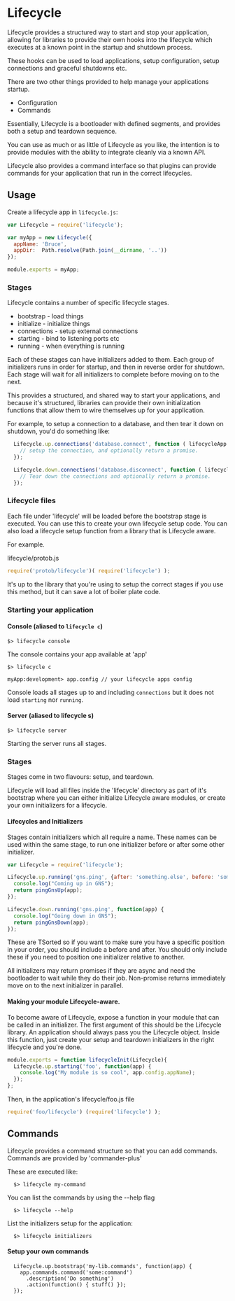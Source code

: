 # Lifecycle

Lifecycle provides a structured way to start and stop your application, allowing for libraries to provide their own hooks into the lifecycle which executes at a known point in the startup and shutdown process.

These hooks can be used to load applications, setup configuration, setup connections and graceful shutdowns etc.

There are two other things provided to help manage your applications startup.

* Configuration
* Commands

Essentially, Lifecycle is a bootloader with defined segments, and provides both a
setup and teardown sequence.

You can use as much or as little of Lifecycle as you like, the intention is to
provide modules with the ability to integrate cleanly via a known API.

Lifecycle also provides a command interface so that plugins can provide commands for your application that run in the correct lifecycles.

## Usage

Create a lifecycle app in `lifecycle.js`:

```javascript
var Lifecycle = require('lifecycle');

var myApp = new Lifecycle({
  appName: 'Bruce',
  appDir:  Path.resolve(Path.join(__dirname, '..'))
});

module.exports = myApp;
```

### Stages

Lifecycle contains a number of specific lifecycle stages.

* bootstrap - load things
* initialize - initialize things
* connections - setup external connections
* starting - bind to listening ports etc
* running - when everything is running

Each of these stages can have initializers added to them.
Each group of initializers runs in order for startup, and then in reverse order for shutdown.
Each stage will wait for all initializers to complete before moving on to the next.

This provides a structured, and shared way to start your applications, and because it's structured, libraries can provide their own initialization functions
that allow them to wire themselves up for your application.

For example, to setup a connection to a database, and then tear it down on shutdown, you'd do something like:

``` javascript
  Lifecycle.up.connections('database.connect', function ( lifecycleApp ) {
    // setup the connection, and optionally return a promise.
  });

  Lifecycle.down.connections('database.disconnect', function ( lifecycleApp ) {
    // Tear down the connections and optionally return a promise.
  });
```

### Lifecycle files

Each file under 'lifecycle' will be loaded before the bootstrap stage is executed. You can use this to create your own lifecycle setup code.
You can also load a lifecycle setup function from a library that is Lifecycle aware.

For example.

lifecycle/protob.js

```javascript
require('protob/lifecycle')( require('lifecycle') );
```

It's up to the library that you're using to setup the correct stages if you use this method, but it can save a lot of boiler plate code.

### Starting your application

#### Console (aliased to `lifecycle c`)

    $> lifecycle console

The console contains your app available at 'app'

    $> lifecycle c

    myApp:development> app.config // your lifecycle apps config

Console loads all stages up to and including `connections` but it does not load `starting` nor `running`.

#### Server (aliased to lifecycle s)

    $> lifecycle server

Starting the server runs all stages.

### Stages

Stages come in two flavours: setup, and teardown.

Lifecycle will load all files inside the 'lifecycle' directory as part of it's
bootstrap where you can either initialize Lifecycle aware modules, or create your
own initializers for a lifecycle.

#### Lifecycles and Initializers

Stages contain initializers which all require a name. These names can be used within the same stage, to run one initializer before or after some other initializer.

```javascript
var Lifecycle = require('lifecycle');

Lifecycle.up.running('gns.ping', {after: 'something.else', before: 'something'}, function(app) {
  console.log("Coming up in GNS");
  return pingGnsUp(app);
});

Lifecycle.down.running('gns.ping', function(app) {
  console.log("Going down in GNS");
  return pingGnsDown(app);
});
```

These are TSorted so if you want to make sure you have a specific position in your order, you should include a before and after. 
You should only include these if you need to position one initializer relative to another.

All initializers may return promises if they are async and need the bootloader
to wait while they do their job. Non-promise returns immediately move on to the
next initializer in parallel.

#### Making your module Lifecycle-aware.

To become aware of Lifecycle, expose a function in your module that can be called
in an initializer. The first argument of this should be the Lifecycle library. An
application should always pass you the Lifecycle object. Inside this function,
just create your setup and teardown initializers in the right lifecycle and
you're done.

```javascript
module.exports = function lifecycleInit(Lifecycle){
  Lifecycle.up.starting('foo', function(app) {
    console.log("My module is so cool", app.config.appName);
  });
};
```

Then, in the application's lifecycle/foo.js file

```javascript
require('foo/lifecycle') (require('lifecycle') );
```

## Commands

Lifecycle provides a command structure so that you can add commands.
Commands are provided by 'commander-plus'

These are executed like:

```
  $> lifecycle my-command
```

You can list the commands by using the --help flag

```
  $> lifecycle --help
```

List the initializers setup for the application:

```
  $> lifecycle initializers
```

#### Setup your own commands

```
  Lifecycle.up.bootstrap('my-lib.commands', function(app) {
    app.commands.command('some:command')
      .description('Do something')
      .action(function() { stuff() });
  });
```

